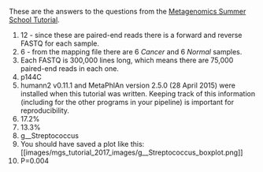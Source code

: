 These are the answers to the questions from the [Metagenomics Summer School Tutorial](https://github.com/mlangill/microbiome_helper/wiki/Metagenomics-Tutorial-Summer-School).  

1) 12 - since these are paired-end reads there is a forward and reverse FASTQ for each sample.
2) 6 - from the mapping file there are 6 _Cancer_ and 6 _Normal_ samples.
3) Each FASTQ is 300,000 lines long, which means there are 75,000 paired-end reads in each one.
4) p144C
5) humann2 v0.11.1 and MetaPhlAn version 2.5.0 (28 April 2015) were installed when this tutorial was written. Keeping track of this information (including for the other programs in your pipeline) is important for reproducibility.
6) 17.2%
7) 13.3%
8) g__Streptococcus
9) You should have saved a plot like this:
[[images/mgs_tutorial_2017_images/g__Streptococcus_boxplot.png]]
10) P=0.004